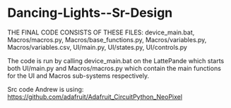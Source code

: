 # Dancing-Lights--Sr-Design

THE FINAL CODE CONSISTS OF THESE FILES: device_main.bat, Macros/macros.py, Macros/base_functions.py, Macros/variables.py, Macros/variables.csv, UI/main.py, UI/states.py, UI/controls.py

The code is run by calling device_main.bat on the LattePande which starts both UI/main.py and Macros/macros.py which contain the main functions for the UI and Macros sub-systems respectively. 

Src code Andrew is using: 
https://github.com/adafruit/Adafruit_CircuitPython_NeoPixel

